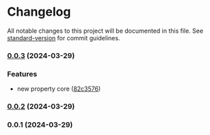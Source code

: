 # Changelog

All notable changes to this project will be documented in this file. See [standard-version](https://github.com/conventional-changelog/standard-version) for commit guidelines.

### [0.0.3](https://github.com/rappidriver/rdcomponents/compare/0.0.2...0.0.3) (2024-03-29)


### Features

* new property core ([82c3576](https://github.com/rappidriver/rdcomponents/commit/82c3576df9b9f8d200392fa23906ceeedbe51356))

### [0.0.2](https://github.com/rappidriver/rdcomponents/compare/0.0.1...0.0.2) (2024-03-29)

### 0.0.1 (2024-03-29)
